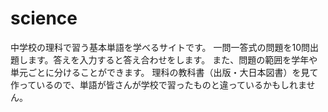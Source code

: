 # science
中学校の理科で習う基本単語を学べるサイトです。
一問一答式の問題を10問出題します。答えを入力すると答え合わせをします。
また、問題の範囲を学年や単元ごとに分けることができます。
理科の教科書（出版・大日本図書）を見て作っているので、単語が皆さんが学校で習ったものと違っているかもしれません。
